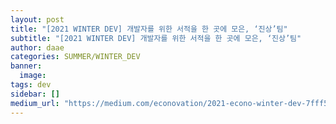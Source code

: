 ```yaml
---
layout: post
title: "[2021 WINTER DEV] 개발자를 위한 서적을 한 곳에 모은, ‘진상’팀"
subtitle: "[2021 WINTER DEV] 개발자를 위한 서적을 한 곳에 모은, ‘진상’팀"
author: daae
categories: SUMMER/WINTER_DEV
banner:
  image:
tags: dev
sidebar: []
medium_url: "https://medium.com/econovation/2021-econo-winter-dev-7fff536f7f2a"
---
```

